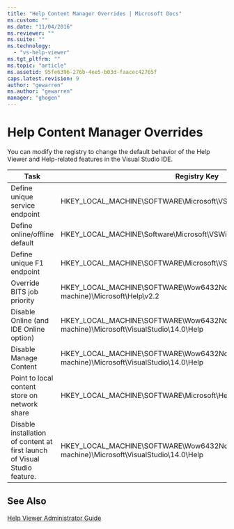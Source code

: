 ```yaml
---
title: "Help Content Manager Overrides | Microsoft Docs"
ms.custom: ""
ms.date: "11/04/2016"
ms.reviewer: ""
ms.suite: ""
ms.technology: 
  - "vs-help-viewer"
ms.tgt_pltfrm: ""
ms.topic: "article"
ms.assetid: 95fe6396-276b-4ee5-b03d-faacec42765f
caps.latest.revision: 9
author: "gewarren"
ms.author: "gewarren"
manager: "ghogen"
---
```

# Help Content Manager Overrides
You can modify the registry to change the default behavior of the Help Viewer and Help-related features in the Visual Studio IDE.  
  
|Task|Registry Key|Value and Definition|  
|----------|------------------|--------------------------|  
|Define unique service endpoint|HKEY_LOCAL_MACHINE\SOFTWARE\Microsoft\VSWinExpress\14.0\Help|NewContentAndUpdateService--*HTTPValueForTheServiceEndpoint*.|  
|Define online/offline default|HKEY_LOCAL_MACHINE\Software\Microsoft\VSWinExpress\14.0\help|UseOnlineHelp--Enter `0` to specify local Help, and enter `1` to specify online Help.|  
|Define unique F1 endpoint|HKEY_LOCAL_MACHINE\SOFTWARE\Microsoft\VSWinExpress\14.0\Help|OnlineBaseUrl--*HTTPValueForTheServiceEndpoint*|  
|Override BITS job priority|HKEY_LOCAL_MACHINE\SOFTWARE\Wow6432Node (on a 64-bit machine)\Microsoft\Help\v2.2|BITSPriority--Use one of the following values: **foreground**, **high**, **normal**, or **low**.|  
|Disable Online (and IDE Online option)|HKEY_LOCAL_MACHINE\SOFTWARE\Wow6432Node (on a 64-bit machine)\Microsoft\VisualStudio\14.0\Help|OnlineHelpPreferenceDisabled--Set to 1 to disable access of online Help content.|  
|Disable Manage Content|HKEY_LOCAL_MACHINE\SOFTWARE\Wow6432Node (on a 64-bit machine)\Microsoft\VisualStudio\14.0\Help|ContentManagementDisabled--Set to 1 to disable the **Manage Content** tab in Help Viewer.|  
|Point to local content store on network share|HKEY_LOCAL_MACHINE\SOFTWARE\Microsoft\Help\v2.2\Catalogs\VisualStudio11|LocationPath="*ContentStoreNetworkShare*"|  
|Disable installation of content at first launch of Visual Studio feature.|HKEY_LOCAL_MACHINE\SOFTWARE\Wow6432Node (on a 64-bit machine)\Microsoft\VisualStudio\14.0\Help|DisableFirstRunHelpSelection--Set to 1 to disable help features that are configured the first time that Visual Studio starts.|  
  
## See Also  
 [Help Viewer Administrator Guide](../ide/help-viewer-administrator-guide.md)
